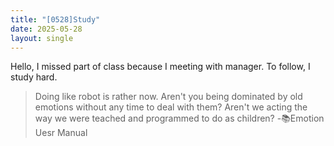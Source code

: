 ```yaml
---
title: "[0528]Study"
date: 2025-05-28
layout: single
---
```

Hello, I missed part of class because I meeting with manager.
To follow, I study hard. 

> Doing like robot is rather now. Aren't you being dominated by old emotions without any time to deal with them? Aren't we acting the way we were teached and programmed to do as children? -📚Emotion Uesr Manual